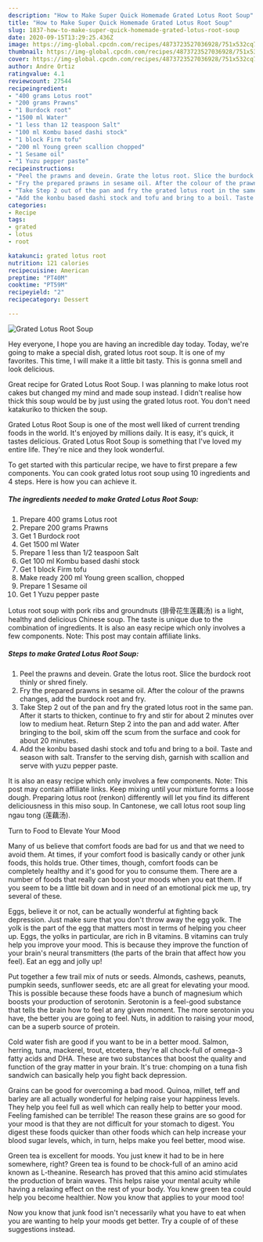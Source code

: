 ```yaml
---
description: "How to Make Super Quick Homemade Grated Lotus Root Soup"
title: "How to Make Super Quick Homemade Grated Lotus Root Soup"
slug: 1837-how-to-make-super-quick-homemade-grated-lotus-root-soup
date: 2020-09-15T13:29:25.436Z
image: https://img-global.cpcdn.com/recipes/4873723527036928/751x532cq70/grated-lotus-root-soup-recipe-main-photo.jpg
thumbnail: https://img-global.cpcdn.com/recipes/4873723527036928/751x532cq70/grated-lotus-root-soup-recipe-main-photo.jpg
cover: https://img-global.cpcdn.com/recipes/4873723527036928/751x532cq70/grated-lotus-root-soup-recipe-main-photo.jpg
author: Andre Ortiz
ratingvalue: 4.1
reviewcount: 27544
recipeingredient:
- "400 grams Lotus root"
- "200 grams Prawns"
- "1 Burdock root"
- "1500 ml Water"
- "1 less than 12 teaspoon Salt"
- "100 ml Kombu based dashi stock"
- "1 block Firm tofu"
- "200 ml Young green scallion chopped"
- "1 Sesame oil"
- "1 Yuzu pepper paste"
recipeinstructions:
- "Peel the prawns and devein. Grate the lotus root. Slice the burdock root thinly or shred finely."
- "Fry the prepared prawns in sesame oil. After the colour of the prawns changes, add the burdock root and fry."
- "Take Step 2 out of the pan and fry the grated lotus root in the same pan. After it starts to thicken, continue to fry and stir for about 2 minutes over low to medium heat. Return Step 2 into the pan and add water. After bringing to the boil, skim off the scum from the surface and cook for about 20 minutes."
- "Add the konbu based dashi stock and tofu and bring to a boil. Taste and season with salt. Transfer to the serving dish, garnish with scallion and serve with yuzu pepper paste."
categories:
- Recipe
tags:
- grated
- lotus
- root

katakunci: grated lotus root 
nutrition: 121 calories
recipecuisine: American
preptime: "PT40M"
cooktime: "PT59M"
recipeyield: "2"
recipecategory: Dessert

---
```



![Grated Lotus Root Soup](https://img-global.cpcdn.com/recipes/4873723527036928/751x532cq70/grated-lotus-root-soup-recipe-main-photo.jpg)

Hey everyone, I hope you are having an incredible day today. Today, we're going to make a special dish, grated lotus root soup. It is one of my favorites. This time, I will make it a little bit tasty. This is gonna smell and look delicious.

Great recipe for Grated Lotus Root Soup. I was planning to make lotus root cakes but changed my mind and made soup instead. I didn&#39;t realise how thick this soup would be by just using the grated lotus root. You don&#39;t need katakuriko to thicken the soup.

Grated Lotus Root Soup is one of the most well liked of current trending foods in the world. It's enjoyed by millions daily. It is easy, it's quick, it tastes delicious. Grated Lotus Root Soup is something that I've loved my entire life. They're nice and they look wonderful.


To get started with this particular recipe, we have to first prepare a few components. You can cook grated lotus root soup using 10 ingredients and 4 steps. Here is how you can achieve it.

<!--inarticleads1-->

##### The ingredients needed to make Grated Lotus Root Soup:

1. Prepare 400 grams Lotus root
1. Prepare 200 grams Prawns
1. Get 1 Burdock root
1. Get 1500 ml Water
1. Prepare 1 less than 1/2 teaspoon Salt
1. Get 100 ml Kombu based dashi stock
1. Get 1 block Firm tofu
1. Make ready 200 ml Young green scallion, chopped
1. Prepare 1 Sesame oil
1. Get 1 Yuzu pepper paste


Lotus root soup with pork ribs and groundnuts (排骨花生莲藕汤) is a light, healthy and delicious Chinese soup. The taste is unique due to the combination of ingredients. It is also an easy recipe which only involves a few components. Note: This post may contain affiliate links. 

<!--inarticleads2-->

##### Steps to make Grated Lotus Root Soup:

1. Peel the prawns and devein. Grate the lotus root. Slice the burdock root thinly or shred finely.
1. Fry the prepared prawns in sesame oil. After the colour of the prawns changes, add the burdock root and fry.
1. Take Step 2 out of the pan and fry the grated lotus root in the same pan. After it starts to thicken, continue to fry and stir for about 2 minutes over low to medium heat. Return Step 2 into the pan and add water. After bringing to the boil, skim off the scum from the surface and cook for about 20 minutes.
1. Add the konbu based dashi stock and tofu and bring to a boil. Taste and season with salt. Transfer to the serving dish, garnish with scallion and serve with yuzu pepper paste.


It is also an easy recipe which only involves a few components. Note: This post may contain affiliate links. Keep mixing until your mixture forms a loose dough. Preparing lotus root (renkon) differently will let you find its different deliciousness in this miso soup. In Cantonese, we call lotus root soup ling ngau tong (莲藕汤). 

Turn to Food to Elevate Your Mood


Many of us believe that comfort foods are bad for us and that we need to avoid them. At times, if your comfort food is basically candy or other junk foods, this holds true. Other times, though, comfort foods can be completely healthy and it's good for you to consume them. There are a number of foods that really can boost your moods when you eat them. If you seem to be a little bit down and in need of an emotional pick me up, try several of these.

Eggs, believe it or not, can be actually wonderful at fighting back depression. Just make sure that you don't throw away the egg yolk. The yolk is the part of the egg that matters most in terms of helping you cheer up. Eggs, the yolks in particular, are rich in B vitamins. B vitamins can truly help you improve your mood. This is because they improve the function of your brain's neural transmitters (the parts of the brain that affect how you feel). Eat an egg and jolly up!

Put together a few trail mix of nuts or seeds. Almonds, cashews, peanuts, pumpkin seeds, sunflower seeds, etc are all great for elevating your mood. This is possible because these foods have a bunch of magnesium which boosts your production of serotonin. Serotonin is a feel-good substance that tells the brain how to feel at any given moment. The more serotonin you have, the better you are going to feel. Nuts, in addition to raising your mood, can be a superb source of protein.

Cold water fish are good if you want to be in a better mood. Salmon, herring, tuna, mackerel, trout, etcetera, they're all chock-full of omega-3 fatty acids and DHA. These are two substances that boost the quality and function of the gray matter in your brain. It's true: chomping on a tuna fish sandwich can basically help you fight back depression. 

Grains can be good for overcoming a bad mood. Quinoa, millet, teff and barley are all actually wonderful for helping raise your happiness levels. They help you feel full as well which can really help to better your mood. Feeling famished can be terrible! The reason these grains are so good for your mood is that they are not difficult for your stomach to digest. You digest these foods quicker than other foods which can help increase your blood sugar levels, which, in turn, helps make you feel better, mood wise.

Green tea is excellent for moods. You just knew it had to be in here somewhere, right? Green tea is found to be chock-full of an amino acid known as L-theanine. Research has proved that this amino acid stimulates the production of brain waves. This helps raise your mental acuity while having a relaxing effect on the rest of your body. You knew green tea could help you become healthier. Now you know that applies to your mood too!

Now you know that junk food isn't necessarily what you have to eat when you are wanting to help your moods get better. Try  a  couple of  of  these  suggestions  instead.

